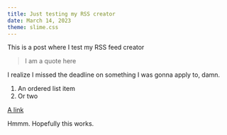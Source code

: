 ```yaml
---
title: Just testing my RSS creator
date: March 14, 2023
theme: slime.css
---
```


This is a post where I test my RSS feed creator

> I am a quote here

I realize I missed the deadline on something I was gonna apply to, damn.

1. An ordered list item
2. Or two

[A link](http://example.com)

Hmmm. Hopefully this works.

